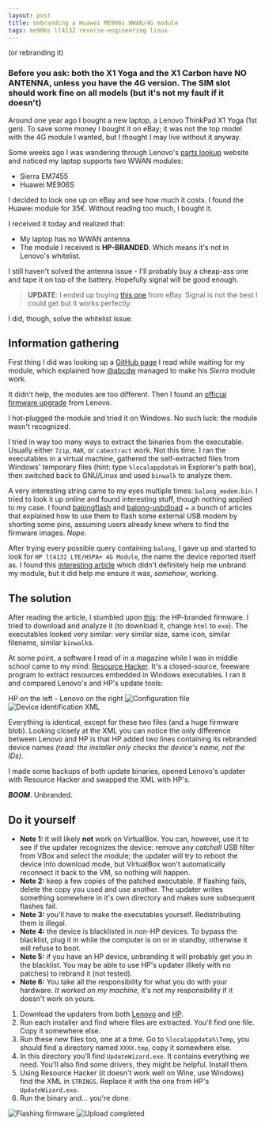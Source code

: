 ```yaml
---
layout: post
title: Unbranding a Huawei ME906s WWAN/4G module
tags: me906s lt4132 reverse-engineering linux
---
```

(or rebranding it)

### **Before you ask:** both the X1 Yoga and the X1 Carbon have NO ANTENNA, unless you have the 4G version. The SIM slot should work fine on all models (but it's not my fault if it doesn't)

Around one year ago I bought a new laptop, a Lenovo ThinkPad X1 Yoga (1st gen). To save some money I bought it on eBay; it was not the top model with the 4G module I wanted, but I thought I may live without it anyway.

Some weeks ago I was wandering through Lenovo's [parts lookup](https://support.lenovo.com/it/en/partslookup) website and noticed my laptop supports two WWAN modules:

- Sierra EM7455
- Huawei ME906S

I decided to look one up on eBay and see how much it costs. I found the Huawei module for 35€. Without reading too much, I bought it.

I received it today and realized that:

- My laptop has no WWAN antenna.
- The module I received is **HP-BRANDED**. Which means it's not in Lenovo's whitelist.

I still haven't solved the antenna issue - I'll probably buy a cheap-ass one and tape it on top of the battery. Hopefully signal will be good enough.

> **UPDATE**: I ended up buying [this one](https://www.ebay.it/itm/2pcs-IPEX-MHF4-Antenna-for-NGFF-M-2-ME906E-ME906S-158-EM7345-EM7455-7260-7265/272694663387) from eBay. Signal is not the best I could get but it works perfectly.

I did, though, solve the whitelist issue.

## Information gathering

First thing I did was looking up a [GitHub page](https://github.com/abcdw/configs/blob/master/x1carbon5.org#wwan) I read while waiting for my module, which explained how [@abcdw](https://github.com/abcdw) managed to make his *Sierra* module work.

It didn't help, the modules are too different. Then I found an [official firmware upgrade](https://support.lenovo.com/it/en/downloads/ds118646) from Lenovo.

I hot-plugged the module and tried it on Windows. No such luck: the module wasn't recognized.

I tried in way too many ways to extract the binaries from the executable. Usually either `7zip`, `RAR`, or `cabextract` work. Not this time. I ran the executables in a virtual machine, gathered the self-extracted files from Windows' temporary files (hint: type `%localappdata%` in Explorer's path box), then switched back to GNU/Linux and used `binwalk` to analyze them.

A very interesting string came to my eyes multiple times: `balong_modem.bin`. I tried to look it up online and found interesting stuff, though nothing applied to my case. I found [balongflash](https://github.com/forth32/balongflash) and [balong-usbdload](https://github.com/forth32/balong-usbdload) + a bunch of articles that explained how to use them to flash some external USB modem by shorting some pins, assuming users already knew where to find the firmware images. _Nope._

After trying every possible query containing `balong`, I gave up and started to look for `HP lt4132 LTE/HSPA+ 4G Module`, the name the device reported itself as.  I found this [interesting article](https://toreanderson.github.io/2017/07/31/huawei-me906s-hp-lt4132-linux-ipv6.html) which didn't definitely help me unbrand my module, but it did help me ensure it was, _somehow_, working.

## The solution

After reading the article, I stumbled upon [this](http://ftp.hp.com/pub/softpaq/sp79501-80000/sp79601.html): the HP-branded firmware. I tried to download and analyze it (to download it, change `html` to `exe`). The executables looked very similar: very similar size, same icon, similar filename, similar `binwalk`s.

At some point, a software I read of in a magazine while I was in middle school came to my mind: [Resource Hacker](http://www.angusj.com/resourcehacker/#download). It's a closed-source, freeware program to extract resources embedded in Windows executables. I ran it and compared Lenovo's and HP's update tools:

HP on the left - Lenovo on the right
![Configuration file]({{site.baseurl}}/images/unbranding-me906s/shot-2018-04-28_00-40-17.png)
![Device identification XML]({{site.baseurl}}/images/unbranding-me906s/shot-2018-04-28_00-41-43.png)

Everything is identical, except for these two files (and a huge firmware blob). Looking closely at the XML you can notice the only difference between Lenovo and HP is that HP added two lines containing its rebranded device names _(read: the installer only checks the device's name, not the IDs)_.

I made some backups of both update binaries, opened Lenovo's updater with Resource Hacker and swapped the XML with HP's.

***BOOM***. Unbranded.

## Do it yourself

- **Note 1:** it will likely **not** work on VirtualBox. You can, however, use it to see if the updater recognizes the device: remove any *catchall* USB filter from VBox and select the module; the updater will try to reboot the device into download mode, but VirtualBox won't automatically reconnect it back to the VM, so nothing will happen.
- **Note 2:** keep a few copies of the patched executable. If flashing fails, delete the copy you used and use another. The updater writes something somewhere in it's own directory and makes sure subsequent flashes fail.
- **Note 3:** you'll have to make the executables yourself. Redistributing them is illegal.
- **Note 4:** the device is blacklisted in non-HP devices. To bypass the blacklist, plug it in while the computer is on or in standby, otherwise it will refuse to boot.
- **Note 5:** if you have an HP device, unbranding it will probably get you in the blacklist. You may be able to use HP's updater (likely with no patches) to rebrand it (not tested).
- **Note 6:** You take all the responsibility for what you do with your hardware. *It worked on my machine*, it's not my responsibility if it doesn't work on yours.

1. Download the updaters from both [Lenovo](https://support.lenovo.com/it/en/downloads/ds118646) and [HP](http://ftp.hp.com/pub/softpaq/sp79501-80000/sp79601.exe).
1. Run each installer and find where files are extracted. You'll find one file. Copy it somewhere else.
1. Run these new files too, one at a time. Go to `%localappdata%\Temp`, you should find a directory named `XXXX.tmp`, copy it somewhere else.
1. In this directory you'll find `UpdateWizard.exe`. It contains everything we need. You'll also find some drivers, they might be helpful. Install them.
1. Using Resource Hacker (it doesn't work well on Wine, use Windows) find the XML in `STRINGS`. Replace it with the one from HP's `UpdateWizard.exe`.
1. Run the binary and... you're done.


![Flashing firmware]({{site.baseurl}}/images/unbranding-me906s/windows1.png)
![Upload completed]({{site.baseurl}}/images/unbranding-me906s/windows2.png)
